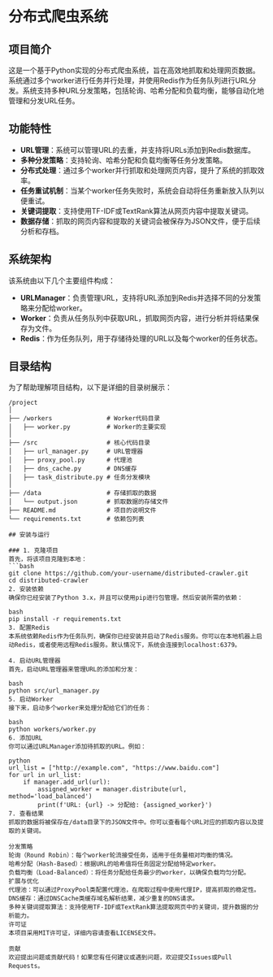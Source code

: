 # 分布式爬虫系统

## 项目简介
这是一个基于Python实现的分布式爬虫系统，旨在高效地抓取和处理网页数据。系统通过多个worker进行任务并行处理，并使用Redis作为任务队列进行URL分发。系统支持多种URL分发策略，包括轮询、哈希分配和负载均衡，能够自动化地管理和分发URL任务。

## 功能特性
- **URL管理**：系统可以管理URL的去重，并支持将URLs添加到Redis数据库。
- **多种分发策略**：支持轮询、哈希分配和负载均衡等任务分发策略。
- **分布式处理**：通过多个worker并行抓取和处理网页内容，提升了系统的抓取效率。
- **任务重试机制**：当某个worker任务失败时，系统会自动将任务重新放入队列以便重试。
- **关键词提取**：支持使用TF-IDF或TextRank算法从网页内容中提取关键词。
- **数据存储**：抓取的网页内容和提取的关键词会被保存为JSON文件，便于后续分析和存档。

## 系统架构
该系统由以下几个主要组件构成：
- **URLManager**：负责管理URL，支持将URL添加到Redis并选择不同的分发策略来分配给worker。
- **Worker**：负责从任务队列中获取URL，抓取网页内容，进行分析并将结果保存为文件。
- **Redis**：作为任务队列，用于存储待处理的URL以及每个worker的任务状态。

## 目录结构

为了帮助理解项目结构，以下是详细的目录树展示：

```plaintext
/project
│
├── /workers               # Worker代码目录
│   ├── worker.py          # Worker的主要实现
│
├── /src                   # 核心代码目录
│   ├── url_manager.py     # URL管理器
│   ├── proxy_pool.py      # 代理池
│   ├── dns_cache.py       # DNS缓存
│   ├── task_distribute.py # 任务分发模块
│
├── /data                  # 存储抓取的数据
│   └── output.json        # 抓取数据的存储文件
├── README.md              # 项目的说明文件
└── requirements.txt       # 依赖包列表

## 安装与运行

### 1. 克隆项目
首先，将该项目克隆到本地：
```bash
git clone https://github.com/your-username/distributed-crawler.git
cd distributed-crawler
2. 安装依赖
确保你已经安装了Python 3.x，并且可以使用pip进行包管理。然后安装所需的依赖：

bash
pip install -r requirements.txt
3. 配置Redis
本系统依赖Redis作为任务队列，确保你已经安装并启动了Redis服务。你可以在本地机器上启动Redis，或者使用远程Redis服务。默认情况下，系统会连接到localhost:6379。

4. 启动URL管理器
首先，启动URL管理器来管理URL的添加和分发：

bash
python src/url_manager.py
5. 启动Worker
接下来，启动多个worker来处理分配给它们的任务：

bash
python workers/worker.py
6. 添加URL
你可以通过URLManager添加待抓取的URL。例如：

python
url_list = ["http://example.com", "https://www.baidu.com"]
for url in url_list:
    if manager.add_url(url):
        assigned_worker = manager.distribute(url, method='load_balanced')
        print(f'URL: {url} -> 分配给: {assigned_worker}')
7. 查看结果
抓取的数据将被保存在/data目录下的JSON文件中。你可以查看每个URL对应的抓取内容以及提取的关键词。

分发策略
轮询（Round Robin）：每个worker轮流接受任务，适用于任务量相对均衡的情况。
哈希分配（Hash-Based）：根据URL的哈希值将任务固定分配给特定worker。
负载均衡（Load-Balanced）：将任务分配给任务最少的worker，以确保负载均匀分配。
扩展与优化
代理池：可以通过ProxyPool类配置代理池，在爬取过程中使用代理IP，提高抓取的稳定性。
DNS缓存：通过DNSCache类缓存域名解析结果，减少重复的DNS请求。
多种关键词提取算法：支持使用TF-IDF或TextRank算法提取网页中的关键词，提升数据的分析能力。
许可证
本项目采用MIT许可证，详细内容请查看LICENSE文件。

贡献
欢迎提出问题或贡献代码！如果您有任何建议或遇到问题，欢迎提交Issues或Pull Requests。
